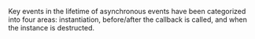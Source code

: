 
Key events in the lifetime of asynchronous events have been categorized into
four areas: instantiation, before/after the callback is called, and when the
instance is destructed.

